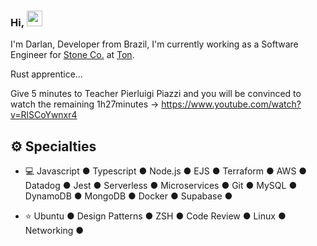 ### Hi, <img src="https://media.giphy.com/media/hvRJCLFzcasrR4ia7z/giphy.gif" width="25px">

I'm Darlan, Developer from Brazil, I'm currently working as a Software Engineer for [Stone Co.](https://www.stone.co/) at [Ton](https://ton.stone.com.br).

Rust apprentice...

Give 5 minutes to Teacher Pierluigi Piazzi and you will be convinced to watch the remaining 1h27minutes -> https://www.youtube.com/watch?v=RlSCoYwnxr4

<div>
  
## ⚙️ Specialties
- 💻   Javascript ● Typescript ● Node.js ● EJS ● Terraform ● AWS ● Datadog ● Jest ● Serverless ● Microservices ● Git ● MySQL ● DynamoDB ● MongoDB ● Docker ● Supabase ● 
  
- ⭐   Ubuntu ● Design Patterns ● ZSH ● Code Review ● Linux ● Networking ●
  
<div> 

<br />


